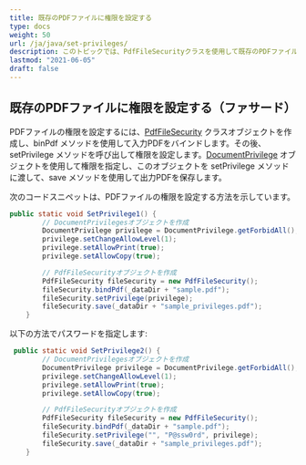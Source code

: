 ```yaml
---
title: 既存のPDFファイルに権限を設定する
type: docs
weight: 50
url: /ja/java/set-privileges/
description: このトピックでは、PdfFileSecurityクラスを使用して既存のPDFファイルに権限を設定する方法を説明します。
lastmod: "2021-06-05"
draft: false
---
```


## 既存のPDFファイルに権限を設定する（ファサード）

PDFファイルの権限を設定するには、[PdfFileSecurity](https://reference.aspose.com/pdf/java/com.aspose.pdf.facades/PdfFileSecurity) クラスオブジェクトを作成し、binPdf メソッドを使用して入力PDFをバインドします。その後、setPrivilege メソッドを呼び出して権限を設定します。[DocumentPrivilege](https://reference.aspose.com/pdf/java/com.aspose.pdf.facades/DocumentPrivilege) オブジェクトを使用して権限を指定し、このオブジェクトを setPrivilege メソッドに渡して、save メソッドを使用して出力PDFを保存します。

次のコードスニペットは、PDFファイルの権限を設定する方法を示しています。

```java
public static void SetPrivilege1() {
        // DocumentPrivilegesオブジェクトを作成
        DocumentPrivilege privilege = DocumentPrivilege.getForbidAll();
        privilege.setChangeAllowLevel(1);
        privilege.setAllowPrint(true);
        privilege.setAllowCopy(true);

        // PdfFileSecurityオブジェクトを作成
        PdfFileSecurity fileSecurity = new PdfFileSecurity();
        fileSecurity.bindPdf(_dataDir + "sample.pdf");
        fileSecurity.setPrivilege(privilege);
        fileSecurity.save(_dataDir + "sample_privileges.pdf");
    }
```


以下の方法でパスワードを指定します:

```java
 public static void SetPrivilege2() {
        // DocumentPrivilegesオブジェクトを作成
        DocumentPrivilege privilege = DocumentPrivilege.getForbidAll();
        privilege.setChangeAllowLevel(1);
        privilege.setAllowPrint(true);
        privilege.setAllowCopy(true);

        // PdfFileSecurityオブジェクトを作成
        PdfFileSecurity fileSecurity = new PdfFileSecurity();
        fileSecurity.bindPdf(_dataDir + "sample.pdf");
        fileSecurity.setPrivilege("", "P@ssw0rd", privilege);
        fileSecurity.save(_dataDir + "sample_privileges.pdf");
    }
```